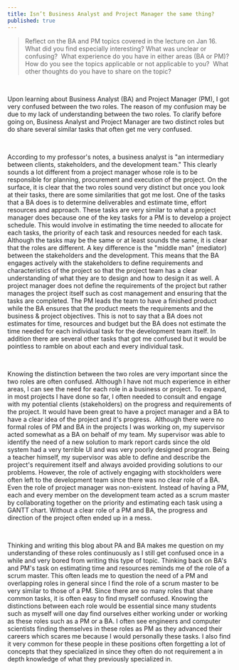 ```yaml
---
title: Isn’t Business Analyst and Project Manager the same thing?
published: true
---
```

> Reflect on the BA and PM topics covered in the lecture on Jan 16.  What did you find especially interesting? What was unclear or confusing?  What experience do you have in either areas (BA or PM)?  How do you see the topics applicable or not applicable to you?  What other thoughts do you have to share on the topic?

<br />

Upon learning about Business Analyst (BA) and Project Manager (PM), I got very confused between the two roles. The reason of my confusion may be due to my lack of understanding between the two roles. To clarify before going on, Business Analyst and Project Manager are two distinct roles but do share several similar tasks that often get me very confused.

<br />

According to my professor's notes, a business analyst is "an intermediary between clients, stakeholders, and the development team." This clearly sounds a lot different from a project manager whose role is to be responsible for planning, procurement and execution of the project. On the surface, it is clear that the two roles sound very distinct but once you look at their tasks, there are some similarities that got me lost. One of the tasks that a BA does is to determine deliverables and estimate time, effort resources and approach. These tasks are very similar to what a project manager does because one of the key tasks for a PM is to develop a project schedule. This would involve in estimating the time needed to allocate for each tasks, the priority of each task and resources needed for each task. Although the tasks may be the same or at least sounds the same, it is clear that the roles are different. A key difference is the "middle man" (mediator) between the stakeholders and the development. This means that the BA engages actively with the stakeholders to define requirements and characteristics of the project so that the project team has a clear understanding of what they are to design and how to design it as well. A project manager does not define the requirements of the project but rather manages the project itself such as cost management and ensuring that the tasks are completed. The PM leads the team to have a finished product while the BA ensures that the product meets the requirements and the business & project objectives. This is not to say that a BA does not estimates for time, resources and budget but the BA does not estimate the time needed for each individual task for the development team itself. In addition there are several other tasks that got me confused but it would be pointless to ramble on about each and every individual task.

<br />

Knowing the distinction between the two roles are very important since the two roles are often confused. Although I have not much experience in either areas, I can see the need for each role in a business or project. To expand, in most projects I have done so far, I often needed to consult and engage with my potential clients (stakeholders) on the progress and requirements of the project. It would have been great to have a project manager and a BA to have a clear idea of the project and it's progress.  Although there were no formal roles of PM and BA in the projects I was working on, my supervisor acted somewhat as a BA on behalf of my team. My supervisor was able to identify the need of a new solution to mark report cards since the old system had a very terrible UI and was very poorly designed program. Being a teacher himself, my supervisor was able to define and describe the project's requirement itself and always avoided providing solutions to our problems. However, the role of actively engaging with stockholders were often left to the development team since there was no clear role of a BA. Even the role of project manager was non-existent. Instead of having a PM, each and every member on the development team acted as a scrum master by collaborating together on the priority and estimating each task using a GANTT chart. Without a clear role of a PM and BA, the progress and direction of the project often ended up in a mess.

<br />

Thinking and writing this blog about PA and BA makes me question on my understanding of these roles continuously as I still get confused once in a while and very bored from writing this type of topic. Thinking back on BA's and PM's task on estimating time and resources reminds me of the role of a scrum master. This often leads me to question the need of a PM and overlapping roles in general since I find the role of a scrum master to be very similar to those of a PM. Since there are so many roles that share common tasks, it is often easy to find myself confused. Knowing the distinctions between each role would be essential since many students such as myself will one day find ourselves either working under or working as these roles such as a PM or a BA. I often see engineers and computer scientists finding themselves in these roles as PM as they advanced their careers which scares me because I would personally these tasks. I also find it very common for these people in these positions often forgetting a lot of concepts that they specialized in since they often do not requirement a in depth knowledge of what they previously specialized in.
